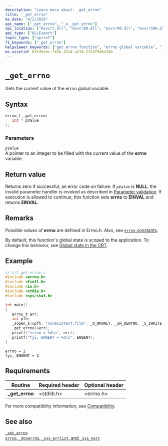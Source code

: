 ```yaml
---
description: "Learn more about: _get_errno"
title: "_get_errno"
ms.date: "4/2/2020"
api_name: ["_get_errno", "_o__get_errno"]
api_location: ["msvcrt.dll", "msvcr80.dll", "msvcr90.dll", "msvcr100.dll", "msvcr100_clr0400.dll", "msvcr110.dll", "msvcr110_clr0400.dll", "msvcr120.dll", "msvcr120_clr0400.dll", "ucrtbase.dll", "api-ms-win-crt-runtime-l1-1-0.dll", "api-ms-win-crt-private-l1-1-0.dll"]
api_type: ["DLLExport"]
topic_type: ["apiref"]
f1_keywords: ["_get_errno"]
helpviewer_keywords: ["get_errno function", "errno global variable", "_get_errno function"]
ms.assetid: b3fd5ebc-f41b-4314-a2f4-2f2d79d6e740
---
```

# `_get_errno`

Gets the current value of the errno global variable.

## Syntax

```C
errno_t _get_errno(
   int * pValue
);
```

### Parameters

*`pValue`*\
A pointer to an integer to be filled with the current value of the **errno** variable.

## Return value

Returns zero if successful; an error code on failure. If *`pValue`* is **NULL**, the invalid parameter handler is invoked as described in [Parameter validation](../parameter-validation.md). If execution is allowed to continue, this function sets **errno** to **EINVAL** and returns **EINVAL**.

## Remarks

Possible values of **errno** are defined in Errno.h. Also, see [`errno` constants](../errno-constants.md).

By default, this function's global state is scoped to the application. To change this behavior, see [Global state in the CRT](../global-state.md).

## Example

```C
// crt_get_errno.c
#include <errno.h>
#include <fcntl.h>
#include <io.h>
#include <stdio.h>
#include <sys/stat.h>

int main()
{
   errno_t err;
   int pfh;
   _sopen_s(&pfh, "nonexistent.file", _O_WRONLY, _SH_DENYNO, _S_IWRITE);
   _get_errno(&err);
   printf("errno = %d\n", err);
   printf("fyi, ENOENT = %d\n", ENOENT);
}
```

```Output
errno = 2
fyi, ENOENT = 2
```

## Requirements

|Routine|Required header|Optional header|
|-------------|---------------------|---------------------|
|**_get_errno**|\<stdlib.h>|\<errno.h>|

For more compatibility information, see [Compatibility](../compatibility.md).

## See also

[`_set_errno`](set-errno.md)\
[`errno`, `_doserrno`, `_sys_errlist`, and `_sys_nerr`](../errno-doserrno-sys-errlist-and-sys-nerr.md)
